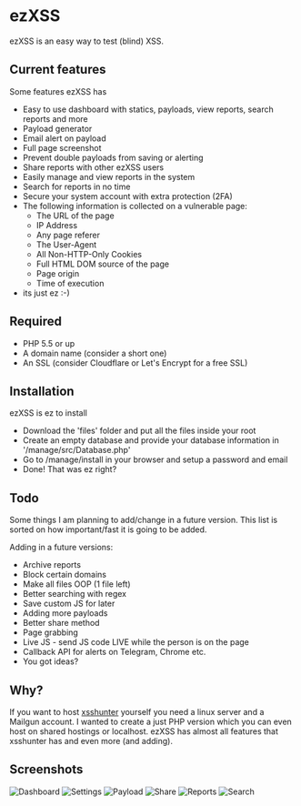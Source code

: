 # ezXSS
ezXSS is an easy way to test (blind) XSS.

## Current features
Some features ezXSS has

* Easy to use dashboard with statics, payloads, view reports, search reports and more
* Payload generator
* Email alert on payload
* Full page screenshot
* Prevent double payloads from saving or alerting
* Share reports with other ezXSS users
* Easily manage and view reports in the system
* Search for reports in no time
* Secure your system account with extra protection (2FA)
* The following information is collected on a vulnerable page:
    * The URL of the page
    * IP Address
    * Any page referer
    * The User-Agent
    * All Non-HTTP-Only Cookies
    * Full HTML DOM source of the page
    * Page origin
    * Time of execution
* its just ez :-)

## Required
* PHP 5.5 or up
* A domain name (consider a short one)
* An SSL (consider Cloudflare or Let's Encrypt for a free SSL)

## Installation
ezXSS is ez to install

* Download the 'files' folder and put all the files inside your root
* Create an empty database and provide your database information in '/manage/src/Database.php'
* Go to /manage/install in your browser and setup a password and email
* Done! That was ez right?

## Todo
Some things I am planning to add/change in a future version. This list is sorted on how important/fast it is going to be added.

Adding in a future versions:
* Archive reports
* Block certain domains
* Make all files OOP (1 file left)
* Better searching with regex
* Save custom JS for later
* Adding more payloads
* Better share method
* Page grabbing
* Live JS - send JS code LIVE while the person is on the page
* Callback API for alerts on Telegram, Chrome etc.
* You got ideas?

## Why?
If you want to host [xsshunter](https://github.com/mandatoryprogrammer/xsshunter) yourself you need a linux server and a Mailgun account. I wanted to create a just PHP version which you can even host on shared hostings or localhost. ezXSS has almost all features that xsshunter has and even more (and adding).

## Screenshots
![Dashboard](http://i.imgur.com/9jE9w1S.png)
![Settings](http://i.imgur.com/SZlQMQt.png)
![Payload](http://i.imgur.com/0UCqUVa.png)
![Share](http://i.imgur.com/EbFhVEJ.png)
![Reports](http://i.imgur.com/z73HOPH.png)
![Search](http://i.imgur.com/rrlFohd.png)
